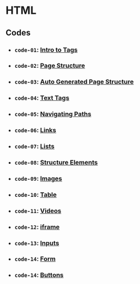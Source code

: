 # HTML

## Codes

- ### `code-01`: [Intro to Tags](https://github.com/dev-paulaabro/dev-lectures/tree/main/lecture-01/code-01)
- ### `code-02`: [Page Structure](https://github.com/dev-paulaabro/dev-lectures/tree/main/lecture-01/code-02)
- ### `code-03`: [Auto Generated Page Structure](https://github.com/dev-paulaabro/dev-lectures/tree/main/lecture-01/code-03)
- ### `code-04`: [Text Tags](https://github.com/dev-paulaabro/dev-lectures/tree/main/lecture-01/code-04)
- ### `code-05`: [Navigating Paths](https://github.com/dev-paulaabro/dev-lectures/tree/main/lecture-01/code-05)
- ### `code-06`: [Links](https://github.com/dev-paulaabro/dev-lectures/tree/main/lecture-01/code-06)
- ### `code-07`: [Lists](https://github.com/dev-paulaabro/dev-lectures/tree/main/lecture-01/code-07)
- ### `code-08`: [Structure Elements](https://github.com/dev-paulaabro/dev-lectures/tree/main/lecture-01/code-08)
- ### `code-09`: [Images](https://github.com/dev-paulaabro/dev-lectures/tree/main/lecture-01/code-09)
- ### `code-10`: [Table](https://github.com/dev-paulaabro/dev-lectures/tree/main/lecture-01/code-10)
- ### `code-11`: [Videos](https://github.com/dev-paulaabro/dev-lectures/tree/main/lecture-01/code-11)
- ### `code-12`: [iframe](https://github.com/dev-paulaabro/dev-lectures/tree/main/lecture-01/code-12)
- ### `code-13`: [Inputs](https://github.com/dev-paulaabro/dev-lectures/tree/main/lecture-01/code-13)
- ### `code-14`: [Form](https://github.com/dev-paulaabro/dev-lectures/tree/main/lecture-01/code-14)
- ### `code-14`: [Buttons](https://github.com/dev-paulaabro/dev-lectures/tree/main/lecture-01/code-15)
